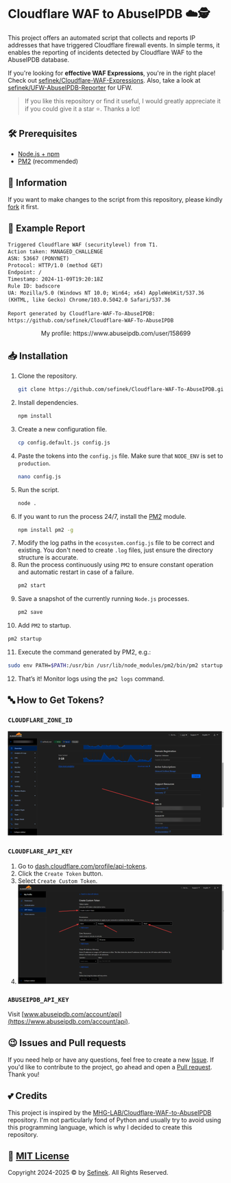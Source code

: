 # Cloudflare WAF to AbuseIPDB ☁️🕵️
This project offers an automated script that collects and reports IP addresses that have triggered Cloudflare firewall events.
In simple terms, it enables the reporting of incidents detected by Cloudflare WAF to the AbuseIPDB database.

If you're looking for **effective WAF Expressions**, you're in the right place! Check out [sefinek/Cloudflare-WAF-Expressions](https://github.com/sefinek/Cloudflare-WAF-Expressions).
Also, take a look at [sefinek/UFW-AbuseIPDB-Reporter](https://github.com/sefinek/UFW-AbuseIPDB-Reporter) for UFW.

> If you like this repository or find it useful, I would greatly appreciate it if you could give it a star ⭐. Thanks a lot!

## 🛠️ Prerequisites
- [Node.js + npm](https://nodejs.org)
- [PM2](https://www.npmjs.com/package/pm2) (recommended)


## 📃 Information
If you want to make changes to the script from this repository, please kindly [fork](https://github.com/sefinek/Cloudflare-WAF-To-AbuseIPDB/fork) it first.


## 🌌 Example Report
```
Triggered Cloudflare WAF (securitylevel) from T1.
Action taken: MANAGED_CHALLENGE
ASN: 53667 (PONYNET)
Protocol: HTTP/1.0 (method GET)
Endpoint: /
Timestamp: 2024-11-09T19:20:18Z
Rule ID: badscore
UA: Mozilla/5.0 (Windows NT 10.0; Win64; x64) AppleWebKit/537.36 (KHTML, like Gecko) Chrome/103.0.5042.0 Safari/537.36

Report generated by Cloudflare-WAF-To-AbuseIPDB:
https://github.com/sefinek/Cloudflare-WAF-To-AbuseIPDB
```

<div align="center">
    My profile: https://www.abuseipdb.com/user/158699
</div>


## 📥 Installation
1. Clone the repository.
   ```bash
   git clone https://github.com/sefinek/Cloudflare-WAF-To-AbuseIPDB.git
   ```
2. Install dependencies.
   ```bash
   npm install
   ```
3. Create a new configuration file.
   ```bash
   cp config.default.js config.js
   ```
4. Paste the tokens into the `config.js` file. Make sure that `NODE_ENV` is set to `production`.
   ```bash
   nano config.js
   ```
5. Run the script.
   ```bash
   node .
   ```
6. If you want to run the process 24/7, install the [PM2](https://www.npmjs.com/package/pm2) module.
   ```bash
   npm install pm2 -g
   ```
7. Modify the log paths in the `ecosystem.config.js` file to be correct and existing. You don't need to create `.log` files, just ensure the directory structure is accurate.
8. Run the process continuously using `PM2` to ensure constant operation and automatic restart in case of a failure.
   ```bash
   pm2 start
   ```
9. Save a snapshot of the currently running `Node.js` processes.
   ```bash
   pm2 save
   ```
10. Add `PM2` to startup.
   ```bash
   pm2 startup
   ```
11. Execute the command generated by PM2, e.g.:
   ```bash
   sudo env PATH=$PATH:/usr/bin /usr/lib/node_modules/pm2/bin/pm2 startup systemd -u sefinek --hp /home/sefinek
   ```
12. That’s it! Monitor logs using the `pm2 logs` command.


## 🔤 How to Get Tokens?
### `CLOUDFLARE_ZONE_ID`
![](images/brave_UY5737SsDdlS.png)

### `CLOUDFLARE_API_KEY`
1. Go to [dash.cloudflare.com/profile/api-tokens](https://dash.cloudflare.com/profile/api-tokens).
2. Click the `Create Token` button.
3. Select `Create Custom Token`.
4. ![](images/brave_oWibgugvXlTH.png)

### `ABUSEIPDB_API_KEY`
Visit [www.abuseipdb.com/account/api](https://www.abuseipdb.com/account/api).


## 😉 Issues and Pull requests
If you need help or have any questions, feel free to create a new [Issue](https://github.com/sefinek/Cloudflare-WAF-To-AbuseIPDB/issues). If you'd like to contribute to the project, go ahead and open a [Pull request](https://github.com/sefinek/Cloudflare-WAF-To-AbuseIPDB/pulls). Thank you!


## 💕 Credits
This project is inspired by the [MHG-LAB/Cloudflare-WAF-to-AbuseIPDB](https://github.com/MHG-LAB/Cloudflare-WAF-to-AbuseIPDB) repository.
I'm not particularly fond of Python and usually try to avoid using this programming language, which is why I decided to create this repository.


## 📑 [MIT License](LICENSE)
Copyright 2024-2025 © by [Sefinek](https://sefinek.net). All Rights Reserved.